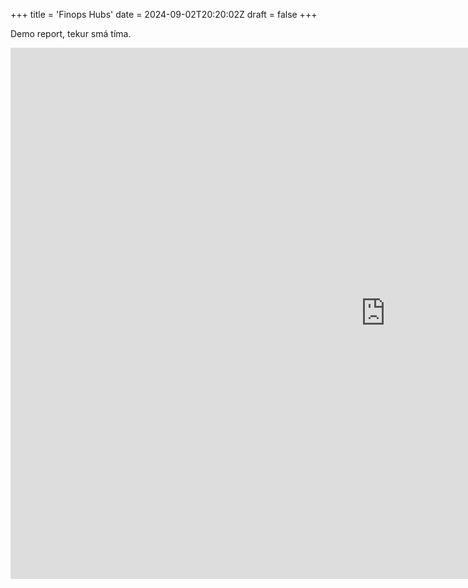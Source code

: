 +++
title = 'Finops Hubs'
date = 2024-09-02T20:20:02Z
draft = false
+++

Demo report, tekur smá tíma.

<iframe title="CostSummary" width="1200" height="850" src="https://app.powerbi.com/view?r=eyJrIjoiZDU1MjVjMGQtNzIxMi00OGUxLWE5YjQtNjBhMTEzMGQ5NDgzIiwidCI6IjVlZWI4NTYxLTU0OTMtNGIzOS05MDZmLTAzODM1Njg1MGFhYSIsImMiOjh9&pageName=ReportSection85de2b23d730d521bd94" frameborder="0" allowFullScreen="true"></iframe>
